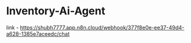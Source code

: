 # Inventory-Ai-Agent

link - https://shubh7777.app.n8n.cloud/webhook/377f8e0e-ee37-49d4-a628-1385e7aceedc/chat
